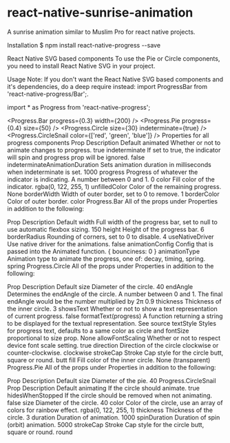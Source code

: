 # react-native-sunrise-animation
A sunrise animation similar to Muslim Pro for react native projects.

Installation
$ npm install react-native-progress --save

React Native SVG based components
To use the Pie or Circle components, you need to install React Native SVG in your project.

Usage
Note: If you don't want the React Native SVG based components and it's dependencies, do a deep require instead: import ProgressBar from 'react-native-progress/Bar';.

import * as Progress from 'react-native-progress';

<Progress.Bar progress={0.3} width={200} />
<Progress.Pie progress={0.4} size={50} />
<Progress.Circle size={30} indeterminate={true} />
<Progress.CircleSnail color={['red', 'green', 'blue']} />
Properties for all progress components
Prop	Description	Default
animated	Whether or not to animate changes to progress.	true
indeterminate	If set to true, the indicator will spin and progress prop will be ignored.	false
indeterminateAnimationDuration	Sets animation duration in milliseconds when indeterminate is set.	1000
progress	Progress of whatever the indicator is indicating. A number between 0 and 1.	0
color	Fill color of the indicator.	rgba(0, 122, 255, 1)
unfilledColor	Color of the remaining progress.	None
borderWidth	Width of outer border, set to 0 to remove.	1
borderColor	Color of outer border.	color
Progress.Bar
All of the props under Properties in addition to the following:

Prop	Description	Default
width	Full width of the progress bar, set to null to use automatic flexbox sizing.	150
height	Height of the progress bar.	6
borderRadius	Rounding of corners, set to 0 to disable.	4
useNativeDriver	Use native driver for the animations.	false
animationConfig	Config that is passed into the Animated function.	{ bounciness: 0 }
animationType	Animation type to animate the progress, one of: decay, timing, spring.	spring
Progress.Circle
All of the props under Properties in addition to the following:

Prop	Description	Default
size	Diameter of the circle.	40
endAngle	Determines the endAngle of the circle. A number between 0 and 1. The final endAngle would be the number multiplied by 2π	0.9
thickness	Thickness of the inner circle.	3
showsText	Whether or not to show a text representation of current progress.	false
formatText(progress)	A function returning a string to be displayed for the textual representation.	See source
textStyle	Styles for progress text, defaults to a same color as circle and fontSize proportional to size prop.	None
allowFontScaling	Whether or not to respect device font scale setting.	true
direction	Direction of the circle clockwise or counter-clockwise.	clockwise
strokeCap	Stroke Cap style for the circle butt, square or round.	butt
fill	Fill color of the inner circle.	None (transparent)
Progress.Pie
All of the props under Properties in addition to the following:

Prop	Description	Default
size	Diameter of the pie.	40
Progress.CircleSnail
Prop	Description	Default
animating	If the circle should animate.	true
hidesWhenStopped	If the circle should be removed when not animating.	false
size	Diameter of the circle.	40
color	Color of the circle, use an array of colors for rainbow effect.	rgba(0, 122, 255, 1)
thickness	Thickness of the circle.	3
duration	Duration of animation.	1000
spinDuration	Duration of spin (orbit) animation.	5000
strokeCap	Stroke Cap style for the circle butt, square or round.	round
